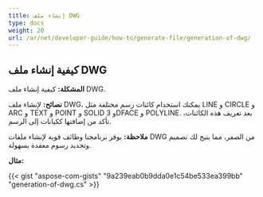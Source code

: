 ```yaml
---
title: إنشاء ملف DWG
type: docs
weight: 20
url: /ar/net/developer-guide/how-to/generate-file/generation-of-dwg/
---
```


## **كيفية إنشاء ملف DWG**

**المشكلة:** كيفية إنشاء ملف DWG.

**نصائح:** لإنشاء ملف DWG، يمكنك استخدام كائنات رسم مختلفة مثل LINE و CIRCLE و ARC و TEXT و POINT و SOLID و 3DFACE و POLYLINE. بعد تعريف هذه الكائنات، تأكد من إضافتها ككيانات إلى الرسم.

**ملاحظة:** يوفر برنامجنا وظائف قوية لإنشاء ملفات DWG من الصفر، مما يتيح لك تصميم وتحديد رسوم معقدة بسهولة.

**مثال:**

{{< gist "aspose-com-gists" "9a239eab0b9dda0e1c54be533ea399bb" "generation-of-dwg.cs" >}}
